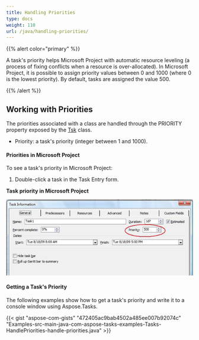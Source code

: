 ```yaml
---
title: Handling Priorities
type: docs
weight: 110
url: /java/handling-priorities/
---
```


{{% alert color="primary" %}} 

A task's priority helps Microsoft Project with automatic resource leveling (a process of fixing conflicts when a resource is over-allocated). In Microsoft Project, it is possible to assign priority values between 0 and 1000 (where 0 is the lowest priority). By default, tasks are assigned the value 500.

{{% /alert %}} 
## **Working with Priorities**
The priorities associated with a class are handled through the PRIORITY property exposed by the [Tsk](https://apireference.aspose.com/tasks/java/com.aspose.tasks/Tsk) class.

- Priority: a task's priority (integer between 1 and 1000).
#### **Priorities in Microsoft Project**
To see a task's priority in Microsoft Project:

1. Double-click a task in the Task Entry form.

**Task priority in Microsoft Project** 

![todo:image_alt_text](handling-priorities_1.png)
#### **Getting a Task's Priority**
The following examples show how to get a task's priority and write it to a console window using Aspose.Tasks.

{{< gist "aspose-com-gists" "472405ac9bab4502a485ee007b92074c" "Examples-src-main-java-com-aspose-tasks-examples-Tasks-HandlePriorities-handle-priorities.java" >}}
